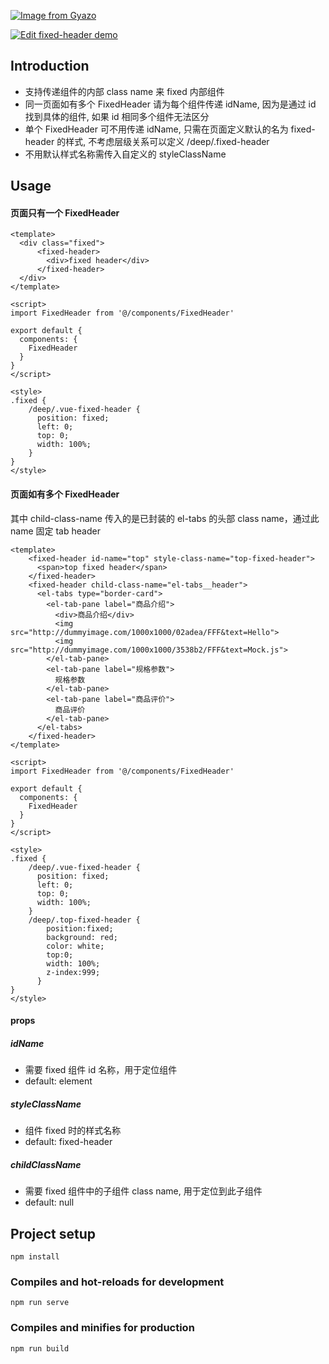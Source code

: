 [![Image from Gyazo](https://i.gyazo.com/9ba5b1c59cdd50467c042e691c421d3e.gif)](https://gyazo.com/9ba5b1c59cdd50467c042e691c421d3e)  

[![Edit fixed-header demo](https://codesandbox.io/static/img/play-codesandbox.svg?style=flat-square)](https://codesandbox.io/s/fixedheader-n6w0d)

## Introduction

 * 支持传递组件的内部 class name 来 fixed 内部组件
 * 同一页面如有多个 FixedHeader 请为每个组件传递 idName, 因为是通过 id 找到具体的组件, 如果 id 相同多个组件无法区分
 * 单个 FixedHeader 可不用传递 idName, 只需在页面定义默认的名为 fixed-header 的样式, 不考虑层级关系可以定义 /deep/.fixed-header
 * 不用默认样式名称需传入自定义的 styleClassName
 
## Usage

#### 页面只有一个 FixedHeader

```
<template>
  <div class="fixed">
      <fixed-header>
        <div>fixed header</div>
      </fixed-header>
  </div>
</template>

<script>
import FixedHeader from '@/components/FixedHeader'

export default {
  components: {
    FixedHeader
  }
}
</script>

<style>
.fixed {
    /deep/.vue-fixed-header {
      position: fixed;
      left: 0;
      top: 0;
      width: 100%;
    }
}
</style>
```

#### 页面如有多个 FixedHeader  
其中 child-class-name 传入的是已封装的 el-tabs 的头部 class name，通过此 name 固定 tab header

```
<template>
    <fixed-header id-name="top" style-class-name="top-fixed-header">
      <span>top fixed header</span>
    </fixed-header>
    <fixed-header child-class-name="el-tabs__header">
      <el-tabs type="border-card">
        <el-tab-pane label="商品介绍">
          <div>商品介绍</div>
          <img src="http://dummyimage.com/1000x1000/02adea/FFF&text=Hello">
          <img src="http://dummyimage.com/1000x1000/3538b2/FFF&text=Mock.js">
        </el-tab-pane>
        <el-tab-pane label="规格参数">
          规格参数
        </el-tab-pane>
        <el-tab-pane label="商品评价">
          商品评价
        </el-tab-pane>
      </el-tabs>
    </fixed-header>
</template>

<script>
import FixedHeader from '@/components/FixedHeader'

export default {
  components: {
    FixedHeader
  }
}
</script>

<style>
.fixed {
    /deep/.vue-fixed-header {
      position: fixed;
      left: 0;
      top: 0;
      width: 100%;
    }
    /deep/.top-fixed-header {
        position:fixed;
        background: red;
        color: white;
        top:0;
        width: 100%;
        z-index:999;
      }
}
</style>
```
#### props  
##### idName  
* 需要 fixed 组件 id 名称，用于定位组件  
* default: element  
##### styleClassName
* 组件 fixed 时的样式名称  
* default: fixed-header
##### childClassName
* 需要 fixed 组件中的子组件 class name, 用于定位到此子组件
* default: null


## Project setup
```
npm install
```

### Compiles and hot-reloads for development
```
npm run serve
```

### Compiles and minifies for production
```
npm run build
```
